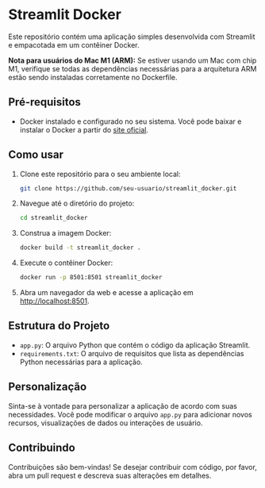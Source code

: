 # Streamlit Docker

Este repositório contém uma aplicação simples desenvolvida com Streamlit e empacotada em um contêiner Docker.

**Nota para usuários do Mac M1 (ARM):** Se estiver usando um Mac com chip M1, verifique se todas as dependências necessárias para a arquitetura ARM estão sendo instaladas corretamente no Dockerfile.
    
## Pré-requisitos

- Docker instalado e configurado no seu sistema. Você pode baixar e instalar o Docker a partir do [site oficial](https://www.docker.com/get-started).

## Como usar

1. Clone este repositório para o seu ambiente local:

    ```bash
    git clone https://github.com/seu-usuario/streamlit_docker.git
    ```

2. Navegue até o diretório do projeto:

    ```bash
    cd streamlit_docker
    ```

3. Construa a imagem Docker:

    ```bash
    docker build -t streamlit_docker .
    ```

4. Execute o contêiner Docker:

    ```bash
    docker run -p 8501:8501 streamlit_docker
    ```



5. Abra um navegador da web e acesse a aplicação em [http://localhost:8501](http://localhost:8501).

## Estrutura do Projeto

- `app.py`: O arquivo Python que contém o código da aplicação Streamlit.
- `requirements.txt`: O arquivo de requisitos que lista as dependências Python necessárias para a aplicação.

## Personalização

Sinta-se à vontade para personalizar a aplicação de acordo com suas necessidades. Você pode modificar o arquivo `app.py` para adicionar novos recursos, visualizações de dados ou interações de usuário.

## Contribuindo

Contribuições são bem-vindas! Se desejar contribuir com código, por favor, abra um pull request e descreva suas alterações em detalhes.



